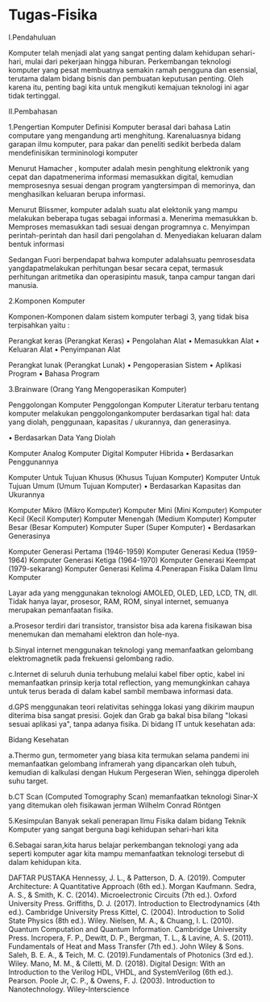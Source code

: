 # Tugas-Fisika
I.Pendahuluan

Komputer telah menjadi alat yang sangat penting dalam kehidupan sehari-hari, mulai dari pekerjaan hingga hiburan. Perkembangan teknologi komputer yang pesat membuatnya semakin ramah pengguna dan esensial, terutama dalam bidang bisnis dan pembuatan keputusan penting. Oleh karena itu, penting bagi kita untuk mengikuti kemajuan teknologi ini agar tidak tertinggal.

II.Pembahasan

1.Pengertian Komputer Definisi Komputer berasal dari bahasa Latin computare yang mengandung arti menghitung. Karenaluasnya bidang garapan ilmu komputer, para pakar dan peneliti sedikit berbeda dalam mendefinisikan termininologi komputer

Menurut Hamacher , komputer adalah mesin penghitung elektronik yang cepat dan dapatmenerima informasi memasukkan digital, kemudian memprosesnya sesuai dengan program yangtersimpan di memorinya, dan menghasilkan keluaran berupa informasi.

Menurut Blissmer, komputer adalah suatu alat elektonik yang mampu melakukan beberapa tugas sebagai informasi a. Menerima memasukkan b. Memproses memasukkan tadi sesuai dengan programnya c. Menyimpan perintah-perintah dan hasil dari pengolahan d. Menyediakan keluaran dalam bentuk informasi

Sedangan Fuori berpendapat bahwa komputer adalahsuatu pemrosesdata yangdapatmelakukan perhitungan besar secara cepat, termasuk perhitungan aritmetika dan operasipintu masuk, tanpa campur tangan dari manusia.

2.Komponen Komputer

Komponen-Komponen dalam sistem komputer terbagi 3, yang tidak bisa terpisahkan yaitu :

Perangkat keras (Perangkat Keras)
• Pengolahan Alat • Memasukkan Alat • Keluaran Alat • Penyimpanan Alat

Perangkat lunak (Perangkat Lunak)
• Pengoperasian Sistem • Aplikasi Program • Bahasa Program

3.Brainware (Orang Yang Mengoperasikan Komputer)

Penggolongan Komputer Penggolongan Komputer Literatur terbaru tentang komputer melakukan penggolongankomputer berdasarkan tigal hal: data yang diolah, penggunaan, kapasitas / ukurannya, dan generasinya.

• Berdasarkan Data Yang Diolah

Komputer Analog
Komputer Digital
Komputer Hibrida
• Berdasarkan Penggunannya

Komputer Untuk Tujuan Khusus (Khusus Tujuan Komputer)
Komputer Untuk Tujuan Umum (Umum Tujuan Komputer)
• Berdasarkan Kapasitas dan Ukurannya

Komputer Mikro (Mikro Komputer)
Komputer Mini (Mini Komputer)
Komputer Kecil (Kecil Komputer)
Komputer Menengah (Medium Komputer)
Komputer Besar (Besar Komputer)
Komputer Super (Super Komputer)
• Berdasarkan Generasinya

Komputer Generasi Pertama (1946-1959)
Komputer Generasi Kedua (1959-1964)
Komputer Generasi Ketiga (1964-1970)
Komputer Generasi Keempat (1979-sekarang)
Komputer Generasi Kelima
4.Penerapan Fisika Dalam Ilmu Komputer

Layar ada yang menggunakan teknologi AMOLED, OLED, LED, LCD, TN, dll. Tidak hanya layar, prosesor, RAM, ROM, sinyal internet, semuanya merupakan pemanfaatan fisika.

a.Prosesor terdiri dari transistor, transistor bisa ada karena fisikawan bisa menemukan dan memahami elektron dan hole-nya.

b.Sinyal internet menggunakan teknologi yang memanfaatkan gelombang elektromagnetik pada frekuensi gelombang radio.

c.Internet di seluruh dunia terhubung melalui kabel fiber optic, kabel ini memanfaatkan prinsip kerja total reflection, yang memungkinkan cahaya untuk terus berada di dalam kabel sambil membawa informasi data.

d.GPS menggunakan teori relativitas sehingga lokasi yang dikirim maupun diterima bisa sangat presisi. Gojek dan Grab ga bakal bisa bilang "lokasi sesuai aplikasi ya", tanpa adanya fisika. Di bidang IT untuk kesehatan ada:

Bidang Kesehatan

a.Thermo gun, termometer yang biasa kita termukan selama pandemi ini memanfaatkan gelombang inframerah yang dipancarkan oleh tubuh, kemudian di kalkulasi dengan Hukum Pergeseran Wien, sehingga diperoleh suhu target.

b.CT Scan (Computed Tomography Scan) memanfaatkan teknologi Sinar-X yang ditemukan oleh fisikawan jerman Wilhelm Conrad Röntgen

5.Kesimpulan
Banyak sekali penerapan Ilmu Fisika dalam bidang Teknik Komputer yang sangat berguna bagi kehidupan sehari-hari kita

6.Sebagai saran,kita harus belajar perkembangan teknologi yang ada seperti komputer agar kita mampu memanfaatkan teknologi tersebut di dalam kehidupan kita. 

DAFTAR PUSTAKA Hennessy, J. L., & Patterson, D. A. (2019). Computer Architecture: A Quantitative Approach (6th ed.). Morgan Kaufmann. Sedra, A. S., & Smith, K. C. (2014). Microelectronic Circuits (7th ed.). Oxford University Press. Griffiths, D. J. (2017). Introduction to Electrodynamics (4th ed.). Cambridge University Press Kittel, C. (2004). Introduction to Solid State Physics (8th ed.). Wiley. Nielsen, M. A., & Chuang, I. L. (2010). Quantum Computation and Quantum Information. Cambridge University Press. Incropera, F. P., Dewitt, D. P., Bergman, T. L., & Lavine, A. S. (2011). Fundamentals of Heat and Mass Transfer (7th ed.). John Wiley & Sons. Saleh, B. E. A., & Teich, M. C. (2019).Fundamentals of Photonics (3rd ed.). Wiley. Mano, M. M., & Ciletti, M. D. (2018). Digital Design: With an Introduction to the Verilog HDL, VHDL, and SystemVerilog (6th ed.). Pearson. Poole Jr, C. P., & Owens, F. J. (2003). Introduction to Nanotechnology. Wiley-Interscience
